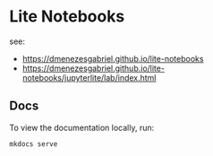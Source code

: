 # Lite Notebooks

see:

- https://dmenezesgabriel.github.io/lite-notebooks
- https://dmenezesgabriel.github.io/lite-notebooks/jupyterlite/lab/index.html

## Docs

To view the documentation locally, run:

```sh
mkdocs serve
```
